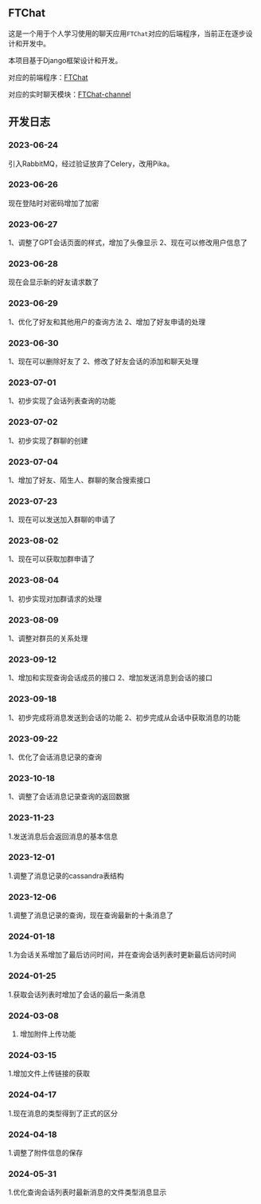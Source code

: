 ## FTChat

这是一个用于个人学习使用的聊天应用`FTChat`对应的后端程序，当前正在逐步设计和开发中。

本项目基于Django框架设计和开发。

对应的前端程序：[FTChat](https://github.com/FTBoojux/ftchat)

对应的实时聊天模块：[FTChat-channel](https://github.com/FTBoojux/ftchat-channel)

## 开发日志

### 2023-06-24

引入RabbitMQ，经过验证放弃了Celery，改用Pika。

### 2023-06-26
现在登陆时对密码增加了加密

### 2023-06-27
1、调整了GPT会话页面的样式，增加了头像显示
2、现在可以修改用户信息了

### 2023-06-28
现在会显示新的好友请求数了

### 2023-06-29
1、优化了好友和其他用户的查询方法
2、增加了好友申请的处理

### 2023-06-30
1、现在可以删除好友了
2、修改了好友会话的添加和聊天处理

### 2023-07-01
1、初步实现了会话列表查询的功能

### 2023-07-02
1、初步实现了群聊的创建

### 2023-07-04
1、增加了好友、陌生人、群聊的聚合搜索接口

### 2023-07-23
1、现在可以发送加入群聊的申请了

### 2023-08-02
1、现在可以获取加群申请了

### 2023-08-04
1、初步实现对加群请求的处理

### 2023-08-09
1、调整对群员的关系处理

### 2023-09-12
1、增加和实现查询会话成员的接口
2、增加发送消息到会话的接口

### 2023-09-18
1、初步完成将消息发送到会话的功能
2、初步完成从会话中获取消息的功能

### 2023-09-22
1、优化了会话消息记录的查询

### 2023-10-18
1、调整了会话消息记录查询的返回数据

### 2023-11-23 
1.发送消息后会返回消息的基本信息

### 2023-12-01
1.调整了消息记录的cassandra表结构

### 2023-12-06
1.调整了消息记录的查询，现在查询最新的十条消息了

### 2024-01-18
1.为会话关系增加了最后访问时间，并在查询会话列表时更新最后访问时间

### 2024-01-25
1.获取会话列表时增加了会话的最后一条消息

### 2024-03-08
1. 增加附件上传功能

### 2024-03-15
1.增加文件上传链接的获取

### 2024-04-17
1.现在消息的类型得到了正式的区分

### 2024-04-18
1.调整了附件信息的保存

### 2024-05-31
1.优化查询会话列表时最新消息的文件类型消息显示